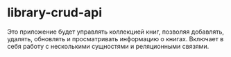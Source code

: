 # library-crud-api
Это приложение будет управлять коллекцией книг, позволяя добавлять, удалять, обновлять и просматривать информацию о книгах. Включает в себя работу с несколькими сущностями и реляционными связями.
